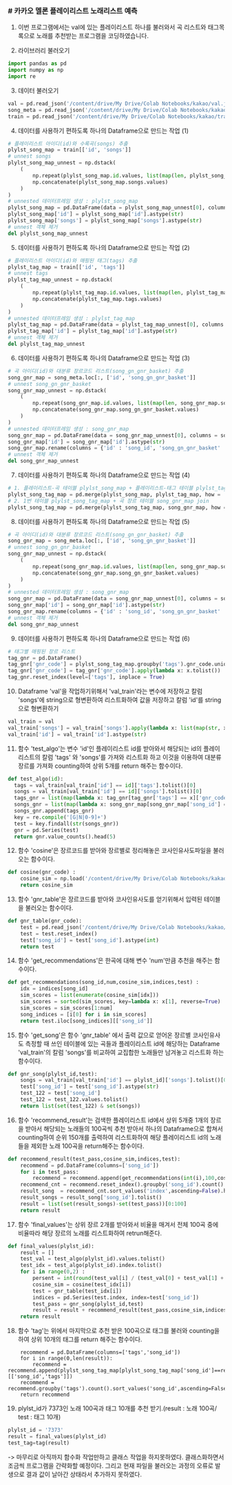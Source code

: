 ### # 카카오 멜론 플레이리스트 노래리스트 예측

1. 이번 프로그램에서는 val에 있는 플레이리스트 하나를 불러와서 곡 리스트와 태그목록으로 노래를 추천받는 프로그램을 코딩하였습니다.



2. 라이브러리 불러오기
```python
import pandas as pd
import numpy as np
import re
```



3. 데이터 불러오기
```python
val = pd.read_json('/content/drive/My Drive/Colab Notebooks/kakao/val.json', typ='frame')
song_meta = pd.read_json('/content/drive/My Drive/Colab Notebooks/kakao/song_meta.json', typ = 'frame')
train = pd.read_json('/content/drive/My Drive/Colab Notebooks/kakao/train.json', typ = 'frame')
```



4. 데이터를 사용하기 편하도록 하나의 Dataframe으로 만드는 작업 (1)
```python
# 플레이리스트 아이디(id)와 수록곡(songs) 추출
plylst_song_map = train[['id', 'songs']]
# unnest songs
plylst_song_map_unnest = np.dstack(
    (
        np.repeat(plylst_song_map.id.values, list(map(len, plylst_song_map.songs))), 
        np.concatenate(plylst_song_map.songs.values)
    )
)
# unnested 데이터프레임 생성 : plylst_song_map
plylst_song_map = pd.DataFrame(data = plylst_song_map_unnest[0], columns = plylst_song_map.columns)
plylst_song_map['id'] = plylst_song_map['id'].astype(str)
plylst_song_map['songs'] = plylst_song_map['songs'].astype(str)
# unnest 객체 제거
del plylst_song_map_unnest
```



5. 데이터를 사용하기 편하도록 하나의 Dataframe으로 만드는 작업 (2)
```python
# 플레이리스트 아이디(id)와 매핑된 태그(tags) 추출
plylst_tag_map = train[['id', 'tags']]
# unnest tags
plylst_tag_map_unnest = np.dstack(
    (
        np.repeat(plylst_tag_map.id.values, list(map(len, plylst_tag_map.tags))), 
        np.concatenate(plylst_tag_map.tags.values)
    )
)
# unnested 데이터프레임 생성 : plylst_tag_map
plylst_tag_map = pd.DataFrame(data = plylst_tag_map_unnest[0], columns = plylst_tag_map.columns)
plylst_tag_map['id'] = plylst_tag_map['id'].astype(str)
# unnest 객체 제거
del plylst_tag_map_unnest
```



6. 데이터를 사용하기 편하도록 하나의 Dataframe으로 만드는 작업 (3)
```python
# 곡 아이디(id)와 대분류 장르코드 리스트(song_gn_gnr_basket) 추출
song_gnr_map = song_meta.loc[:, ['id', 'song_gn_gnr_basket']]
# unnest song_gn_gnr_basket
song_gnr_map_unnest = np.dstack(
    (
        np.repeat(song_gnr_map.id.values, list(map(len, song_gnr_map.song_gn_gnr_basket))), 
        np.concatenate(song_gnr_map.song_gn_gnr_basket.values)
    )
)
# unnested 데이터프레임 생성 : song_gnr_map
song_gnr_map = pd.DataFrame(data = song_gnr_map_unnest[0], columns = song_gnr_map.columns)
song_gnr_map['id'] = song_gnr_map['id'].astype(str)
song_gnr_map.rename(columns = {'id' : 'song_id', 'song_gn_gnr_basket' : 'gnr_code'}, inplace = True)
# unnest 객체 제거
del song_gnr_map_unnest
```



7. 데이터를 사용하기 편하도록 하나의 Dataframe으로 만드는 작업 (4)
```python
# 1. 플레이리스트-곡 테이블 plylst_song_map + 플레이리스트-태그 테이블 plylst_tag_map join 테이블 생성 : plylst_song_tag_map
plylst_song_tag_map = pd.merge(plylst_song_map, plylst_tag_map, how = 'left', on = 'id')
# 2. 1번 테이블 plylst_song_tag_map + 곡 장르 테이블 song_gnr_map join
plylst_song_tag_map = pd.merge(plylst_song_tag_map, song_gnr_map, how = 'left', left_on = 'songs', right_on = 'song_id')
```



8. 데이터를 사용하기 편하도록 하나의 Dataframe으로 만드는 작업 (5)
```python
# 곡 아이디(id)와 대분류 장르코드 리스트(song_gn_gnr_basket) 추출
song_gnr_map = song_meta.loc[:, ['id', 'song_gn_gnr_basket']]
# unnest song_gn_gnr_basket
song_gnr_map_unnest = np.dstack(
    (
        np.repeat(song_gnr_map.id.values, list(map(len, song_gnr_map.song_gn_gnr_basket))), 
        np.concatenate(song_gnr_map.song_gn_gnr_basket.values)
    )
)
# unnested 데이터프레임 생성 : song_gnr_map
song_gnr_map = pd.DataFrame(data = song_gnr_map_unnest[0], columns = song_gnr_map.columns)
song_gnr_map['id'] = song_gnr_map['id'].astype(str)
song_gnr_map.rename(columns = {'id' : 'song_id', 'song_gn_gnr_basket' : 'gnr_code'}, inplace = True)
# unnest 객체 제거
del song_gnr_map_unnest
```



9. 데이터를 사용하기 편하도록 하나의 Dataframe으로 만드는 작업 (6)
```python
# 태그별 매핑된 장르 리스트
tag_gnr = pd.DataFrame()
tag_gnr['gnr_code'] = plylst_song_tag_map.groupby('tags').gnr_code.unique()
tag_gnr['gnr_code'] = tag_gnr['gnr_code'].apply(lambda x: x.tolist())
tag_gnr.reset_index(level=['tags'], inplace = True)
```



10. Dataframe 'val'을 작업하기위해서 'val_train'라는 변수에 저장하고 칼럼 'songs'에 string으로 형변환하여 리스트화하여 값을 저장하고 칼럼 'id'를 string으로 형변환하기
```python
val_train = val
val_train['songs'] = val_train['songs'].apply(lambda x: list(map(str, x)))
val_train['id'] = val_train['id'].astype(str)
```



11. 함수 'test_algo'는 변수 'id'인 플레이리스트 id를 받아와서 해당되는 id의 플레이리스트의 칼럼 'tags' 와 'songs'를 가져와 리스트화 하고 이것을 이용하여 대분류 장르를 가져화 counting하여 상위 5개를 return 해주는 함수이다.
```python
def test_algo(id):
  tags = val_train[val_train['id'] == id]['tags'].tolist()[0]
  songs = val_train[val_train['id'] == id]['songs'].tolist()[0] 
  tags_gnr = list(map(lambda x: tag_gnr[tag_gnr['tags'] == x]['gnr_code'].tolist()[0], tags))
  songs_gnr = list(map(lambda x: song_gnr_map[song_gnr_map['song_id'] == x]['gnr_code'].tolist()[0], songs))  
  songs_gnr.append(tags_gnr)  
  key = re.compile('[G|N|0-9]+')
  test = key.findall(str(songs_gnr))
  gnr = pd.Series(test)
  return gnr.value_counts().head(5)
```



12. 함수 'cosine'은 장르코드를 받아와 장르별로 정리해놓은 코사인유사도파일을 불러오는 함수이다.
```python
def cosine(gnr_code) :
    cosine_sim = np.load('/content/drive/My Drive/Colab Notebooks/kakao/cos/{}.npy'.format(gnr_code))
    return cosine_sim
```



13. 함수 'gnr_table'은 장르코드를 받아와 코사인유사도를 얻기위해서 입력된 테이블을 불러오는 함수이다.
```python
def gnr_table(gnr_code):
    test = pd.read_json('/content/drive/My Drive/Colab Notebooks/kakao/gnrdata/{}.json'.format(gnr_code),orient = 'table')
    test = test.reset_index()
    test['song_id'] = test['song_id'].astype(int)
    return test
``` 



14. 함수 'get_recommendations'은 한곡에 대해 변수 'num'만큼 추천을 해주는 함수이다.
```python
def get_recommendations(song_id,num,cosine_sim,indices,test) :
    idx = indices[song_id]
    sim_scores = list(enumerate(cosine_sim[idx]))
    sim_scores = sorted(sim_scores, key=lambda x: x[1], reverse=True)
    sim_scores = sim_scores[1:num]
    song_indices = [i[0] for i in sim_scores]
    return test.iloc[song_indices][['song_id']]
```



15. 함수 'get_song'은 함수 'gnr_table' 에서 출력 값으로 얻어온 장르별 코사인유사도 측정할 때 쓰인 테이블에 있는 곡들과 플레이리스트 id에 해당하는 Dataframe 'val_train'의 칼럼 'songs'를 비교하여 교집합한 노래들만 남겨놓고 리스트화 하는 함수이다.
```python
def gnr_song(plylst_id,test):
    songs = val_train[val_train['id'] == plylst_id]['songs'].tolist()[0]
    test['song_id'] = test['song_id'].astype(str)
    test_122 = test['song_id']
    test_122 = test_122.values.tolist()
    return list(set(test_122) & set(songs))
```



16. 함수 'recommend_result'는 검색한 플레이리스트 id에서 상위 5개중 1개의 장르을 받아서 해당되는 노래들의 100곡씩 추천 받아서 하나의 Dataframe으로 합쳐서 counting하여 순위 150개를 출력하여 리스트화하여 해당 플레이리스트 id의 노래들을 제외한 노래 100곡을 return해주는 함수이다.
```python
def recommend_result(test_pass,cosine_sim,indices,test):
    recommend = pd.DataFrame(columns=['song_id'])
    for i in test_pass:
        recommend = recommend.append(get_recommendations(int(i),100,cosine_sim,indices,test))
    recommend_cnt = recommend.reset_index().groupby('song_id').count()
    result_song  = recommend_cnt.sort_values('index',ascending=False).head(150).reset_index()
    result_songs = result_song['song_id'].tolist()
    result = list(set(result_songs)-set(test_pass))[0:100]
    return result
```



17. 함수 'final_values'는 상위 장르 2개를 받아와서 비율을 매겨서 전체 100곡 중에 비율따라 해당 장르의 노래를 리스트화하여 retrun해준다.
```python
def final_values(plylst_id):
    result = []
    test_val = test_algo(plylst_id).values.tolist()
    test_idx = test_algo(plylst_id).index.tolist()
    for i in range(0,2) :
        persent = int(round(test_val[i] / (test_val[0] + test_val[1] + test_val[2]),2) * 100)
        cosine_sim = cosine(test_idx[i])
        test = gnr_table(test_idx[i])
        indices = pd.Series(test.index, index=test['song_id'])
        test_pass = gnr_song(plylst_id,test)
        result = result + recommend_result(test_pass,cosine_sim,indices,test)[0:persent]
    return result
```



18. 함수 'tag'는 위에서 마지막으로 추천 받은 100곡으로 태그를 불러와 counting을 하여 상위 10개의 태그를 return 해주는 함수이다.
```pythdef tag(result):
    recommend = pd.DataFrame(columns=['tags','song_id'])
    for i in range(0,len(result)):
        recommend = recommend.append(plylst_song_tag_map[plylst_song_tag_map['song_id']==result[i]][['song_id','tags']])
    recommend = recommend.groupby('tags').count().sort_values('song_id',ascending=False).head(10)
    return recommend
```



19. plylst_id가 7373인 노래 100곡과 태그 10개를 추천 받기.(result : 노래 100곡/ test : 태그 10개)
```python
plylst_id = '7373'
result = final_values(plylst_id)
test_tag=tag(result)
```


-> 마무리로 아직까지 함수화 작업만하고 클래스 작업을 하지못하였다. 클래스화하면서 조금씩 프로그램을 간략화할 예정이다. 그리고 현재 파일을 불러오는 과정의 오류로 발생으로 결과 값이 날아간 상태라서 추가하지 못하였다.
